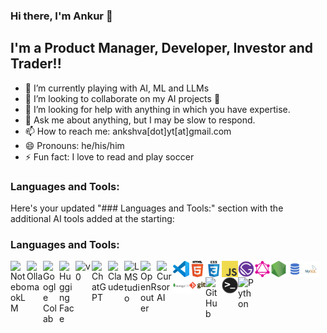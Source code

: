 ### Hi there, I'm Ankur 👋

## I'm a Product Manager, Developer, Investor and Trader!!

- 🌱 I’m currently playing with AI, ML and LLMs
- 👯 I’m looking to collaborate on my AI projects 🤘
- 🤔 I’m looking for help with anything in which you have expertise.
- 💬 Ask me about anything, but I may be slow to respond.
- 📫 How to reach me: ankshva[dot]yt[at]gmail.com
- 😄 Pronouns: he/his/him
- ⚡ Fun fact: I love to read and play soccer

### Languages and Tools:

Here's your updated "### Languages and Tools:" section with the additional AI tools added at the starting:

### Languages and Tools:

<img align="left" alt="NotebookLM" width="26px" src="https://www.gstatic.com/lamda/images/notebook_lm_favicon_128.svg" />
<img align="left" alt="Ollama" width="26px" src="https://ollama.ai/public/ollama.png" />
<img align="left" alt="Google Colab" width="26px" src="https://colab.research.google.com/img/favicon.ico" />
<img align="left" alt="Hugging Face" width="26px" src="https://huggingface.co/front/assets/huggingface_logo-noborder.svg" />
<img align="left" alt="v0" width="26px" src="https://avatars.githubusercontent.com/u/14985020?s=200&v=4" />
<img align="left" alt="ChatGPT" width="26px" src="https://upload.wikimedia.org/wikipedia/commons/0/04/ChatGPT_logo.svg" />
<img align="left" alt="Claude" width="26px" src="https://seeklogo.com/images/C/claude-anthropic-logo-6CC4FECA6A-seeklogo.com.png" />
<img align="left" alt="LMStudio" width="26px" src="https://lmstudio.ai/favicon.svg" />
<img align="left" alt="OpenRouter" width="26px" src="https://openrouter.ai/favicon.ico" />
<img align="left" alt="Cursor AI" width="26px" src="https://cursor.sh/favicon.svg" />
<img align="left" alt="Visual Studio Code" width="26px" src="https://raw.githubusercontent.com/github/explore/80688e429a7d4ef2fca1e82350fe8e3517d3494d/topics/visual-studio-code/visual-studio-code.png" />
<img align="left" alt="HTML5" width="26px" src="https://raw.githubusercontent.com/github/explore/80688e429a7d4ef2fca1e82350fe8e3517d3494d/topics/html/html.png" />
<img align="left" alt="CSS3" width="26px" src="https://raw.githubusercontent.com/github/explore/80688e429a7d4ef2fca1e82350fe8e3517d3494d/topics/css/css.png" />
<img align="left" alt="JavaScript" width="26px" src="https://raw.githubusercontent.com/github/explore/80688e429a7d4ef2fca1e82350fe8e3517d3494d/topics/javascript/javascript.png" />
<img align="left" alt="Gatsby" width="26px" src="https://raw.githubusercontent.com/github/explore/e94815998e4e0713912fed477a1f346ec04c3da2/topics/gatsby/gatsby.png" />
<img align="left" alt="GraphQL" width="26px" src="https://raw.githubusercontent.com/github/explore/80688e429a7d4ef2fca1e82350fe8e3517d3494d/topics/graphql/graphql.png" />
<img align="left" alt="Node.js" width="26px" src="https://raw.githubusercontent.com/github/explore/80688e429a7d4ef2fca1e82350fe8e3517d3494d/topics/nodejs/nodejs.png" />
<img align="left" alt="SQL" width="26px" src="https://raw.githubusercontent.com/github/explore/80688e429a7d4ef2fca1e82350fe8e3517d3494d/topics/sql/sql.png" />
<img align="left" alt="MySQL" width="26px" src="https://raw.githubusercontent.com/github/explore/80688e429a7d4ef2fca1e82350fe8e3517d3494d/topics/mysql/mysql.png" />
<img align="left" alt="MongoDB" width="26px" src="https://raw.githubusercontent.com/github/explore/80688e429a7d4ef2fca1e82350fe8e3517d3494d/topics/mongodb/mongodb.png" />
<img align="left" alt="Git" width="26px" src="https://raw.githubusercontent.com/github/explore/80688e429a7d4ef2fca1e82350fe8e3517d3494d/topics/git/git.png" />
<img align="left" alt="GitHub" width="26px" src="https://github.githubassets.com/images/modules/logos_page/Octocat.png" />
<img align="left" alt="Terminal" width="26px" src="https://raw.githubusercontent.com/github/explore/80688e429a7d4ef2fca1e82350fe8e3517d3494d/topics/terminal/terminal.png" />
<img align="left" alt="Python" width="26px" src="https://user-images.githubusercontent.com/23139967/130287053-07b4549a-5c3c-4cf8-ba16-51e50e723b56.png" />
